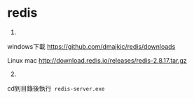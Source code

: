 # redis
1.

windows下載
https://github.com/dmajkic/redis/downloads

Linux mac
http://download.redis.io/releases/redis-2.8.17.tar.gz

2.
cd到目錄後執行` redis-server.exe`


